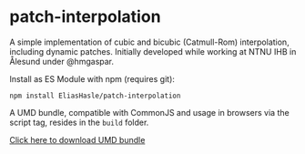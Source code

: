 # patch-interpolation
A simple implementation of cubic and bicubic (Catmull-Rom) interpolation, including dynamic patches. Initially developed while working at NTNU IHB in Ålesund under @hmgaspar.

Install as ES Module with npm (requires git):

`npm install EliasHasle/patch-interpolation`

A UMD bundle, compatible with CommonJS and usage in browsers via the script tag, resides in the `build` folder.

<a href="https://github.com/EliasHasle/patch-interpolation/blob/213aefc6f297b5dac47cc09897e2300f75dce0c4/build/patch-interpolation.js" download="patch-interpolation.js">Click here to download UMD bundle</a>
